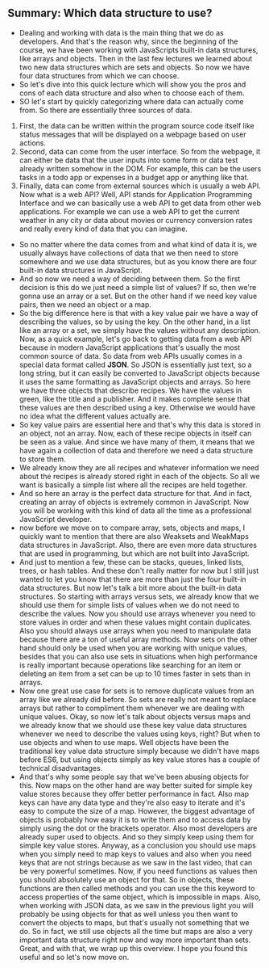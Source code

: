 ## Summary: Which data structure to use?

- Dealing and working with data is the main thing that we do as developers. And that's the reason why, since the beginning of the course, we have been working with JavaScripts built-in data structures, like arrays and objects. Then in the last few lectures we learned about two new data structures which are sets and objects. So now we have four data structures from which we can choose. 
- So let's dive into this quick lecture which will show you the pros and cons of each data structure and also when to choose each of them. 
- SO let's start by quickly categorizing where data can actually come from. So there are essentially three sources of data.
1. First, the data can be written within the program source code itself like status messages that will be displayed on a webpage based on user actions. 
2. Second, data can come from the user interface. So from the webpage, it can either be data that the user inputs into some form or data test already written somehow in the DOM. For example, this can be the users tasks in a todo app or expenses in a budget app or anything like that.
3. Finally, data can come from external sources which is usually a web API. Now what is a web API? Well, API stands for Application Programming Interface and we can basically use a web API to get data from other web applications. For example we can use a web API to get the current weather in any city or data about movies or currency conversion rates and really every kind of data that you can imagine.
- So no matter where the data comes from and what kind of data it is, we usually always have collections of data that we then need to store somewhere and we use data structures, but as you know there are four built-in data structures in JavaScript.
- And so now we need a way of deciding between them. So the first decision is this do we just need a simple list of values? If so, then we're gonna use an array or a set. But on the other hand if we need key value pairs, then we need an object or a map.
- So the big difference here is that with a key value pair we have a way of describing the values, so by using the key. On the other hand, in a list like an array or a set, we simply have the values without any description.
 Now, as a quick example, let's go back to getting data from a web API because in modern JavaScript applications that's usually the most common source of data. So data from web APIs usually comes in a special data format called **JSON**. So JSON is essentially just text, so a long string, but it can easily be converted to JavaScript objects because it uses the same formatting as JavaScript objects and arrays. So here we have three objects that describe recipes. We have the values in green, like the title and a publisher. And it makes complete sense that these values are then described using a key. Otherwise we would have no idea what the different values actually are.
 - So key value pairs are essential here and that's why this data is stored in an object, not an array. Now, each of these recipe objects in itself can be seen as a value. And since we have many of them, it means that we have again a collection of data and therefore we need a data structure to store them. 
 - We already know they are all recipes and whatever information we need about the recipes is already stored right in each of the objects. So all we want is basically a simple list where all the recipes are held together. 
 - And so here an array is the perfect data structure for that. And in fact, creating an array of objects is extremely common in JavaScript. Now you will be working with this kind of data all the time as a professional JavaScript developer. 
 - now before we move on to compare array, sets, objects and maps, I quickly want to mention that there are also Weaksets and WeakMaps data structures in JavaScript. Also, there are even more data structures that are used in programming, but which are not built into JavaScript. 
 - And just to mention a few, these can be stacks, queues, linked lists, trees, or hash tables. And these don't really matter for now but I still just wanted to let you know that there are more than just the four built-in data structures. But now let's talk a bit more about the built-in data structures. So starting with arrays versus sets, we already know that we should use them for simple lists of values when we do not need to describe the values. Now you should use arrays whenever you need to store values in order and when these values might contain duplicates. Also you should always use arrays when you need to manipulate data because there are a ton of useful array methods. Now sets on the other hand should only be used when you are working with unique values, besides that you can also use sets in situations when high performance is really important because operations like searching for an item or deleting an item from a set can be up to 10 times faster in sets than in arrays. 
 - Now one great use case for sets is to remove duplicate values from an array like we already did before. So sets are really not meant to replace arrays but rather to compliment them whenever we are dealing with unique values. Okay, so now let's talk about objects versus maps and we already know that we should use these key value data structures whenever we need to describe the values using keys, right? But when to use objects and when to use maps. Well objects have been the traditional key value data structure simply because we didn't have maps before ES6, but using objects simply as key value stores has a couple of technical disadvantages.
 - And that's why some people say that we've been abusing objects for this. Now maps on the other hand are way better suited for simple key value stores because they offer better performance in fact. Also map keys can have any data type and they're also easy to iterate and it's easy to compute the size of a map. However, the biggest advantage of objects is probably how easy it is to write them and to access data by simply using the dot or the brackets operator. Also most developers are already super used to objects. And so they simply keep using them for simple key value stores. Anyway, as a conclusion you should use maps when you simply need to map keys to values and also when you need keys that are not strings because as we saw in the last video, that can be very powerful sometimes. Now, if you need functions as values then you should absolutely use an object for that. So in objects, these functions are then called methods and you can use the this keyword to access properties of the same object, which is impossible in maps. Also, when working with JSON data, as we saw in the previous light you will probably be using objects for that as well unless you then want to convert the objects to maps, but that's usually not something that we do. So in fact, we still use objects all the time but maps are also a very important data structure right now and way more important than sets. Great, and with that, we wrap up this overview. I hope you found this useful and so let's now move on.